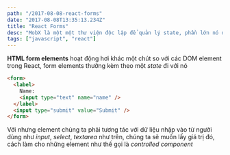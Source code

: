 ```yaml
---
path: "/2017-08-08-react-forms"
date: "2017-08-08T13:35:13.234Z"
title: "React Forms"
desc: "MobX là một một thư viện độc lập để quản lý state, phần lớn nó được sử dụng chung với React"
tags: ["javascript", "react"]
---
```


**HTML form elements** hoạt động hơi khác một chút so với các DOM element trong React, form elements thường kèm theo một *state* đi với nó

```html
<form>
  <label>
    Name:
    <input type="text" name="name" />
  </label>
  <input type="submit" value="Submit" />
</form>
```

Với nhưng element chúng ta phải tương tác với dữ liệu nhập vào từ người dùng như *input*, *select*, *textarea* như trên, chúng ta sẽ muốn lấy giá trị đó, cách làm cho những element như thế gọi là *controlled component*